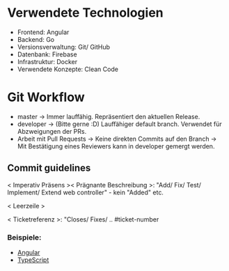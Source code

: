 # Verwendete Technologien
- Frontend: Angular
- Backend: Go
- Versionsverwaltung: Git/ GitHub
- Datenbank: Firebase
- Infrastruktur: Docker
- Verwendete Konzepte: Clean Code

# Git Workflow
- master -> Immer lauffähig. Repräsentiert den aktuellen Release.
- developer -> (Bitte gerne :D) Lauffähiger default branch. Verwendet für Abzweigungen der PRs.
- Arbeit mit Pull Requests -> Keine direkten Commits auf den Branch -> Mit Bestätigung eines Reviewers kann in developer gemergt werden.

## Commit guidelines
< Imperativ Präsens >< Prägnante Beschreibung >: "Add/ Fix/ Test/ Implement/ Extend web controller" - kein "Added" etc.

< Leerzeile >

< Ticketreferenz >: "Closes/ Fixes/ .. #ticket-number
  
### Beispiele:
- [Angular](https://firebase.google.com/)
- [TypeScript](https://github.com/microsoft/TypeScript/blob/master/CONTRIBUTING.md#housekeeping)
